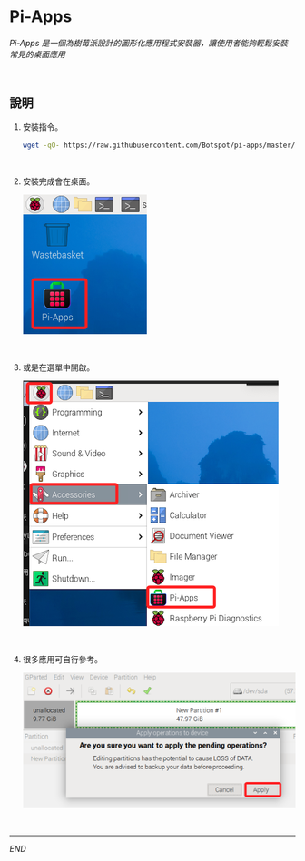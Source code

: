# Pi-Apps

_Pi-Apps 是一個為樹莓派設計的圖形化應用程式安裝器，讓使用者能夠輕鬆安裝常見的桌面應用_

<br>

## 說明

1. 安裝指令。

   ```bash
   wget -qO- https://raw.githubusercontent.com/Botspot/pi-apps/master/install | bash
   ```

<br>

2. 安裝完成會在桌面。

   ![](images/img_12.png)

<br>

3. 或是在選單中開啟。

   ![](images/img_13.png)

<br>

4. 很多應用可自行參考。

   ![](images/img_14.png)

<br>

___

_END_